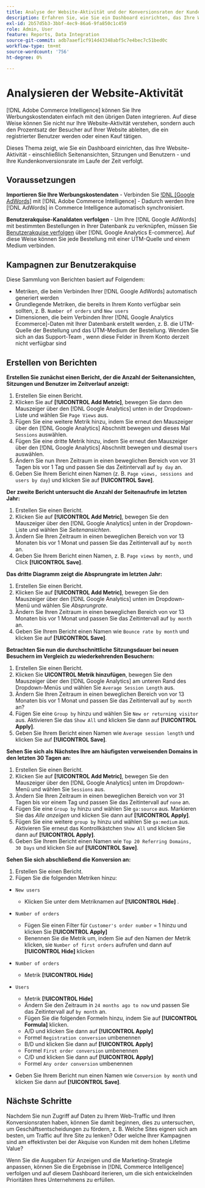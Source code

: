 ```yaml
---
title: Analyse der Website-Aktivität und der Konversionsraten der Kunden
description: Erfahren Sie, wie Sie ein Dashboard einrichten, das Ihre Website-Aktivität - einschließlich Seitenansichten, Sitzungen und Benutzern - und Ihre Kundenkonversionsrate im Laufe der Zeit verfolgt.
exl-id: 2b57d5b3-3bbf-4ec9-86a6-9fa850c1c459
role: Admin, User
feature: Reports, Data Integration
source-git-commit: adb7aaef1cf914d43348abf5c7e4bec7c51bed0c
workflow-type: tm+mt
source-wordcount: '756'
ht-degree: 0%

---
```


# Analysieren der Website-Aktivität

[!DNL Adobe Commerce Intelligence] können Sie Ihre Werbungskostendaten einfach mit den übrigen Daten integrieren. Auf diese Weise können Sie nicht nur Ihre Website-Aktivität verstehen, sondern auch den Prozentsatz der Besucher auf Ihrer Website ableiten, die ein registrierter Benutzer werden oder einen Kauf tätigen.

Dieses Thema zeigt, wie Sie ein Dashboard einrichten, das Ihre Website-Aktivität - einschließlich Seitenansichten, Sitzungen und Benutzern - und Ihre Kundenkonversionsrate im Laufe der Zeit verfolgt.

## Voraussetzungen

**Importieren Sie Ihre Werbungskostendaten** - Verbinden Sie [!DNL [Google AdWords]](../importing-data/integrations/google-adwords.md) mit [!DNL Adobe Commerce Intelligence] - Dadurch werden Ihre [!DNL AdWords] in Commerce Intelligence automatisch synchronisiert.

**Benutzerakquise-Kanaldaten verfolgen** - Um Ihre [!DNL Google AdWords] mit bestimmten Bestellungen in Ihrer Datenbank zu verknüpfen, müssen Sie [Benutzerakquise verfolgen](../analysis/google-track-user-acq.md) über [!DNL Google Analytics E-commerce]. Auf diese Weise können Sie jede Bestellung mit einer UTM-Quelle und einem Medium verbinden.

## Kampagnen zur Benutzerakquise

Diese Sammlung von Berichten basiert auf Folgendem:

* Metriken, die beim Verbinden Ihrer [!DNL Google AdWords] automatisch generiert werden
* Grundlegende Metriken, die bereits in Ihrem Konto verfügbar sein sollten, z. B. `Number of orders` und `New users`
* Dimensionen, die beim Verbinden Ihrer [!DNL Google Analytics Ecommerce]-Daten mit Ihrer Datenbank erstellt werden, z. B. die UTM-Quelle der Bestellung und das UTM-Medium der Bestellung. Wenden Sie sich an das Support-Team , wenn diese Felder in Ihrem Konto derzeit nicht verfügbar sind

## Erstellen von Berichten

**Erstellen Sie zunächst einen Bericht, der die Anzahl der Seitenansichten, Sitzungen und Benutzer im Zeitverlauf anzeigt:**

1. Erstellen Sie einen Bericht.
1. Klicken Sie auf **[!UICONTROL Add Metric]**, bewegen Sie dann den Mauszeiger über den [!DNL Google Analytics] unten in der Dropdown-Liste und wählen Sie `Page Views` aus.
1. Fügen Sie eine weitere Metrik hinzu, indem Sie erneut den Mauszeiger über den [!DNL Google Analytics] Abschnitt bewegen und dieses Mal `Sessions` auswählen.
1. Fügen Sie eine dritte Metrik hinzu, indem Sie erneut den Mauszeiger über den [!DNL Google Analytics] Abschnitt bewegen und diesmal `Users` auswählen.
1. Ändern Sie nun Ihren Zeitraum in einen beweglichen Bereich von vor 31 Tagen bis vor 1 Tag und passen Sie das Zeitintervall auf `by day` an.
1. Geben Sie Ihrem Bericht einen Namen (z. B. `Page views, sessions and users by day`) und klicken Sie auf **[!UICONTROL Save]**.

**Der zweite Bericht untersucht die Anzahl der Seitenaufrufe im letzten Jahr:**

1. Erstellen Sie einen Bericht.
1. Klicken Sie auf **[!UICONTROL Add Metric]**, bewegen Sie den Mauszeiger über den [!DNL Google Analytics] unten in der Dropdown-Liste und wählen Sie _Seitenansichten_.
1. Ändern Sie Ihren Zeitraum in einen beweglichen Bereich von vor 13 Monaten bis vor 1 Monat und passen Sie das Zeitintervall auf `by month` an.
1. Geben Sie Ihrem Bericht einen Namen, z. B. `Page views by month,` und Click **[!UICONTROL Save]**.

**Das dritte Diagramm zeigt die Absprungrate im letzten Jahr:**

1. Erstellen Sie einen Bericht.
1. Klicken Sie auf **[!UICONTROL Add Metric]**, bewegen Sie den Mauszeiger über den [!DNL Google Analytics] unten im Dropdown-Menü und wählen Sie _Absprungrate_.
1. Ändern Sie Ihren Zeitraum in einen beweglichen Bereich von vor 13 Monaten bis vor 1 Monat und passen Sie das Zeitintervall auf `by month` an.
1. Geben Sie Ihrem Bericht einen Namen wie `Bounce rate by month` und klicken Sie auf **[!UICONTROL Save]**.

**Betrachten Sie nun die durchschnittliche Sitzungsdauer bei neuen Besuchern im Vergleich zu wiederkehrenden Besuchern:**

1. Erstellen Sie einen Bericht.
1. Klicken Sie **UICONTROL Metrik hinzufügen**, bewegen Sie den Mauszeiger über den [!DNL Google Analytics] am unteren Rand des Dropdown-Menüs und wählen Sie `Average Session Length` aus.
1. Ändern Sie Ihren Zeitraum in einen beweglichen Bereich von vor 13 Monaten bis vor 1 Monat und passen Sie das Zeitintervall auf `by month` an?
1. Fügen Sie eine `Group by` hinzu und wählen Sie `New or returning visitor` aus.  Aktivieren Sie das `Show All` und klicken Sie dann auf **[!UICONTROL Apply]**.
1. Geben Sie Ihrem Bericht einen Namen wie `Average session length` und klicken Sie auf **[!UICONTROL Save]**.

**Sehen Sie sich als Nächstes Ihre am häufigsten verweisenden Domains in den letzten 30 Tagen an:**

1. Erstellen Sie einen Bericht.
1. Klicken Sie auf **[!UICONTROL Add Metric]**, bewegen Sie den Mauszeiger über den [!DNL Google Analytics] unten im Dropdown-Menü und wählen Sie `Sessions` aus.
1. Ändern Sie Ihren Zeitraum in einen beweglichen Bereich von vor 31 Tagen bis vor einem Tag und passen Sie das Zeitintervall auf `none` an.
1. Fügen Sie eine `Group by` hinzu und wählen Sie `ga:source` aus.  Markieren Sie das _Alle anzeigen_ und klicken Sie dann auf **[!UICONTROL Apply]**.
1. Fügen Sie eine weitere `group by` hinzu und wählen Sie `ga:medium` aus. Aktivieren Sie erneut das Kontrollkästchen `Show All` und klicken Sie dann auf **[!UICONTROL Apply]**.
1. Geben Sie Ihrem Bericht einen Namen wie `Top 20 Referring Domains, 30 Days` und klicken Sie auf **[!UICONTROL Save]**.

**Sehen Sie sich abschließend die Konversion an:**

1. Erstellen Sie einen Bericht.
1. Fügen Sie die folgenden Metriken hinzu:

* `New users`
   * Klicken Sie unter dem Metriknamen auf **[!UICONTROL Hide]** .

* `Number of orders`
   * Fügen Sie einen Filter für `Customer's order number` = 1 hinzu und klicken Sie **[!UICONTROL Apply]**
   * Benennen Sie die Metrik um, indem Sie auf den Namen der Metrik klicken, sie `Number of first orders` aufrufen und dann auf **[!UICONTROL Hide]** klicken

* `Number of orders`
   * Metrik **[!UICONTROL Hide]**

* `Users`
   * Metrik **[!UICONTROL Hide]**
   * Ändern Sie den Zeitraum in `24 months ago to now` und passen Sie das Zeitintervall auf `by month` an.
   * Fügen Sie die folgenden Formeln hinzu, indem Sie auf **[!UICONTROL Formula]** klicken.
   * A/D und klicken Sie dann auf **[!UICONTROL Apply]**
   * Formel `Registration conversion` umbenennen
   * B/D und klicken Sie dann auf **[!UICONTROL Apply]**
   * Formel `First order conversion` umbenennen
   * C/D und klicken Sie dann auf **[!UICONTROL Apply]**
   * Formel `Any order conversion` umbenennen

* Geben Sie Ihrem Bericht nun einen Namen wie `Conversion by month` und klicken Sie dann auf **[!UICONTROL Save]**.

## Nächste Schritte

Nachdem Sie nun Zugriff auf Daten zu Ihrem Web-Traffic und Ihren Konversionsraten haben, können Sie damit beginnen, dies zu untersuchen, um Geschäftsentscheidungen zu fördern, z. B. Welche Sites eignen sich am besten, um Traffic auf Ihre Site zu lenken? Oder welche Ihrer Kampagnen sind am effektivsten bei der Akquise von Kunden mit dem hohen Lifetime Value?

Wenn Sie die Ausgaben für Anzeigen und die Marketing-Strategie anpassen, können Sie die Ergebnisse in [!DNL Commerce Intelligence] verfolgen und auf diesem Dashboard iterieren, um die sich entwickelnden Prioritäten Ihres Unternehmens zu erfüllen.
